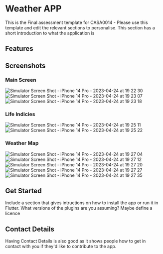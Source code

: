 # Weather APP

This is the Final assessment template for CASA0014 - Please use this template and edit the relevant sections to personalise.
This section has a short introduction to what the application is

## Features

## Screenshots
### Main Screen
![Simulator Screen Shot - iPhone 14 Pro - 2023-04-24 at 19 22 30](https://user-images.githubusercontent.com/78373920/234083341-24f5e6d8-6a44-44fc-b05e-44a6c6888b8c.png)
![Simulator Screen Shot - iPhone 14 Pro - 2023-04-24 at 19 23 07](https://user-images.githubusercontent.com/78373920/234083451-bf82612d-c6b2-488e-9b1c-b26ef7a51252.png)
![Simulator Screen Shot - iPhone 14 Pro - 2023-04-24 at 19 23 18](https://user-images.githubusercontent.com/78373920/234083505-f0a1baa5-dfb5-4f00-8fdc-1f9eddce4f2e.png)

### Life Indicies
![Simulator Screen Shot - iPhone 14 Pro - 2023-04-24 at 19 25 11](https://user-images.githubusercontent.com/78373920/234083700-5ce4d0a8-ed28-4db6-a38b-03d4c7fbbafe.png)
![Simulator Screen Shot - iPhone 14 Pro - 2023-04-24 at 19 25 22](https://user-images.githubusercontent.com/78373920/234083858-68a06f56-d588-47ba-b349-50689d8dca51.png)

### Weather Map
![Simulator Screen Shot - iPhone 14 Pro - 2023-04-24 at 19 27 04](https://user-images.githubusercontent.com/78373920/234084161-56f516e9-34f4-47c6-a446-7b77f93bd8ce.png)
![Simulator Screen Shot - iPhone 14 Pro - 2023-04-24 at 19 27 12](https://user-images.githubusercontent.com/78373920/234084244-f2d8d3e5-2290-4ff0-acbc-14793335c7a3.png)
![Simulator Screen Shot - iPhone 14 Pro - 2023-04-24 at 19 27 20](https://user-images.githubusercontent.com/78373920/234084289-c6b4b3cd-cbc9-43d2-9d04-07bac5e76baf.png)
![Simulator Screen Shot - iPhone 14 Pro - 2023-04-24 at 19 27 27](https://user-images.githubusercontent.com/78373920/234084341-78f2b40e-fdce-4709-a180-96d20c485339.png)
![Simulator Screen Shot - iPhone 14 Pro - 2023-04-24 at 19 27 35](https://user-images.githubusercontent.com/78373920/234084402-731886a1-5df9-4eb6-9559-c69b9cdacf76.png)


## Get Started

Include a section that gives intructions on how to install the app or run it in Flutter.  What versions of the plugins are you assuming?  Maybe define a licence

##  Contact Details

Having Contact Details is also good as it shows people how to get in contact with you if they'd like to contribute to the app. 
